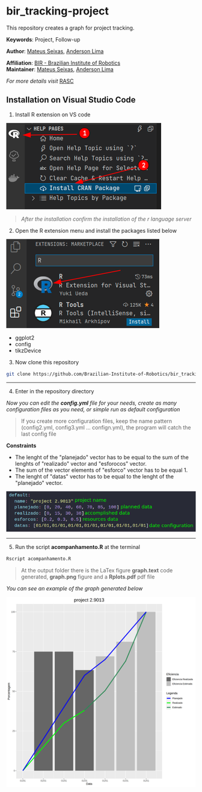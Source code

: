 # bir_tracking-project

This repository creates a graph for project tracking. 

**Keywords**: Project, Follow-up

**Author**: [Mateus Seixas](https://github.com/seixasxbr), [Anderson Lima](https://github.com/aldenpower)

**Affiliation**: [BIR - Brazilian Institute of Robotics](https://github.comBrazilian-Institute-of-Robotics) <br />
**Maintainer**: [Mateus Seixas](https://github.com/seixasxbr), [Anderson Lima](https://github.com/aldenpower)

_For more details visit_ [RASC](https://www.braziliansinrobotics.com/)

## Installation on Visual Studio Code

1. Install R extension on VS code

![graph](./source/install.png)

> _After the installation confirm the installation of the r language server_

2. Open the R extension menu and install the packages listed below

![graph](./source/extension.png)

- ggplot2
- config
- tikzDevice


3. Now clone this repository

```bash
git clone https://github.com/Brazilian-Institute-of-Robotics/bir_tracking-project.git
```
***
4. Enter in the repository directory

_Now you can edit the **config.yml** file for your needs, create as many configuration files as you need, or simple run as default configuration_

> If you create more configuration files, keep the name pattern (config2.yml, config3.yml ... confign.yml), the program will catch the last config file

**Constraints**
- The lenght of the "planejado" vector has to be equal to the sum of the lenghts of "realizado" vector and "esforocos" vector.
- The sum of the vector elements of "esforco" vector has to be equal 1.
- The lenght of "datas" vector has to be equal to the lenght of the "planejado" vector.

![graph](./source/config.png)

***

5. Run the script **acompanhamento.R** at the terminal

```bash
Rscript acompanhamento.R
```

> At the output folder there is the LaTex figure **graph.text** code generated, **graph.png** figure and a **Rplots.pdf** pdf file


_You can see an example of the graph generated below_

![graph](./source/graph.png)
